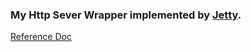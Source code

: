 ### My Http Sever Wrapper implemented by [Jetty](http://www.eclipse.org/jetty/).

[Reference Doc](http://www.eclipse.org/jetty/documentation/9.4.12.v20180830/embedding-jetty.html#_embedding_contexts)